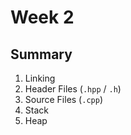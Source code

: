 # Week 2

## Summary
1. Linking
2. Header Files (`.hpp` / `.h`)
3. Source Files (`.cpp`)
4. Stack
5. Heap
